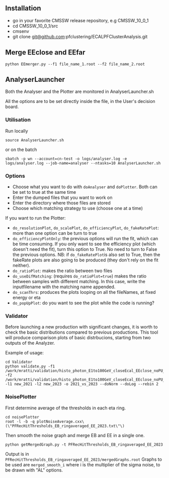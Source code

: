 ## Installation 
- go in your favorite CMSSW release repository, e.g CMSSW_10_0_1
- cd CMSSW_10_0_1/src
- cmsenv
- git clone git@github.com:pfclustering/ECALPFClusterAnalysis.git


## Merge EEclose and EEfar
```
python EEmerger.py --f1 file_name_1.root --f2 file_name_2.root
```

## AnalyserLauncher

Both the Analyser and the Plotter are monitored in AnalyserLauncher.sh 

All the options are to be set directly inside the file, in the User's decision board.


### Utilisation

Run locally

```
source AnalyserLauncher.sh
```

or on the batch

```
sbatch -p wn --account=cn-test -o logs/analyser.log -e logs/analyser.log --job-name=analyser --ntasks=10 AnalyserLauncher.sh
```

### Options

- Choose what you want to do with `doAnalyser` and `doPlotter`. Both can be set to true at the same time
- Enter the dumped files that you want to work on
- Enter the directory where those files are stored
- Choose which matching strategy to use (choose one at a time)

If you want to run the Plotter:
- `do_resolutionPlot`, `do_scalePlot`, `do_efficiencyPlot`, `do_fakeRatePlot`: more than one option can be turn to true
- `do_efficiencyPlotOnly`: the previous options will run the fit, which can be time consuming. If you only want to see the efficiency plot (which doesn't need the fit), turn this option to True. No need to turn to False the previous options. 
NB: if `do_fakeRatePlot`is also set to True, then the fakeRate plots are also going to be produced (they don't rely on the fit neither).
- `do_ratioPlot`: makes the ratio between two files
- `do_useDifMatching`: (requires `do_ratioPlot=true`) makes the ratio between samples with different matching. In this case, write the inputfilename with the matching name appended.
- `do_scanThrs`: produces the plots looping on all the fileNames, at fixed energy or eta 
- `do_popUpPlot`: do you want to see the plot while the code is running? 

### Validator

Before launching a new production with significant changes, it is worth to check the basic distributions compared to previous productions.
This tool will produce comparison plots of basic distrbucions, starting from two outputs of the Analyzer.

Example of usage:
```
cd Validator
python validate.py -f1 /work/mratti/validation/histo_photon_E1to100GeV_closeEcal_EEclose_noPU_pfrhRef_seedRef_thrXtalEBXtalEE_y2021_new2021_n1000_simFraction_EE.root -f2 /work/mratti/validation/histo_photon_E1to100GeV_closeEcal_EEclose_noPU_pfrhRef_seedRef_thrXtalEBXtalEE_y2023_new2023_n1000_simFraction_EE.root -l1 new_2021 -l2 new_2023 -o 2021_vs_2023 --doNorm --doLog --rebin 2
```

### NoisePlotter
First determine average of the thresholds in each eta ring.
```
cd noisePlotter
root -l -b -q plotNoiseAverage.cxx\(\"PFRecHitThresholds_EB_ringaveraged_EE_2023.txt\"\)
```
Then smooth the noise graph and merge EB and EE in a single one.
```
python getMergedGraph.py -t PFRecHitThresholds_EB_ringaveraged_EE_2023
```
Output is in ```PFRecHitThresholds_EB_ringaveraged_EE_2023/mergedGraphs.root```
Graphs to be used are ```merged_smooth_i``` where i is the multiplier of the sigma noise, to be drawn with "AL" options.

